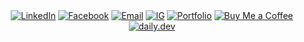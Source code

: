 <div align="center">
  <a href="https://www.linkedin.com/in/bryan-lomerio-26562123a"><img src="https://img.shields.io/badge/LinkedIn-87A96B?style=for-the-badge&logo=linkedin&logoColor=white" alt="LinkedIn"></a>
  <a href="https://www.facebook.com/profile.php?id=100093050435995"><img src="https://img.shields.io/badge/Facebook-87A96B?style=for-the-badge&logo=facebook&logoColor=white" alt="Facebook"></a>
  <a href="mailto:bryanlomerioanino@gmail.com"><img src="https://img.shields.io/badge/Email-87A96B?style=for-the-badge&logo=gmail&logoColor=white" alt="Email"></a>
  <a href="https://www.instagram.com/aninotoff"><img src="https://img.shields.io/badge/IG-87A96B?style=for-the-badge&logo=instagram&logoColor=white" alt="IG"></a>
  <a href="https://www.lomerio.cloud"><img src="https://img.shields.io/badge/Portfolio-87A96B?style=for-the-badge&logo=portfolio&logoColor=white" alt="Portfolio"></a>
  <a href="https://www.buymeacoffee.com/aninooo"><img src="https://img.shields.io/badge/Buy_Me_a_Coffee-87A96B?style=for-the-badge&logo=buy-me-a-coffee&logoColor=white" alt="Buy Me a Coffee"></a>
  <a href="https://app.daily.dev/bryannlomerio"><img src="https://img.shields.io/badge/daily.dev-87A96B?style=for-the-badge&logo=daily.dev&logoColor=white" alt="daily.dev"></a>
</div>
